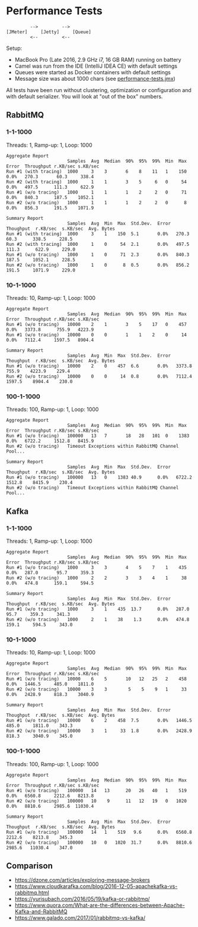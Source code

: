 # Performance Tests 

```
         -->         -->
[JMeter]     [Jetty]     [Queue]
         <--         <--
```

Setup:
- MacBook Pro (Late 2016, 2.9 GHz i7, 16 GB RAM) running on battery
- Camel was run from the IDE (IntelliJ IDEA CE) with default settings
- Queues were started as Docker containers with default settings
- Message size was about 1000 chars (see [performance-tests.jmx](performance-tests.jmx))

All tests have been run without clustering, optimization or configuration and with default serializer. You will look at "out of the box" numbers.

## RabbitMQ

### 1-1-1000
Threads: 1, Ramp-up: 1, Loop: 1000

```
Aggregate Report
                       Samples  Avg  Median  90%  95%  99%  Min  Max  Error  Throughput r.KB/sec s.KB/sec
Run #1 (with tracing)  1000     3    3	     6    8    11   1    150  0.0%   270.3       60.3     338.4
Run #2 (with tracing)  1000     1    1       3    5     6   0     54  0.0%   497.5      111.3     622.9
Run #1 (w/o tracing)   1000     1    1       1    2     2   0     71  0.0%   840.3      187.5    1052.1
Run #2 (w/o tracing)   1000     1    1       1    2     2   0      8  0.0%   856.3      191.5    1071.9

Summary Report
                       Samples  Avg  Min  Max  Std.Dev.  Error  Thoughput  r.KB/sec  s.KB/sec  Avg. Bytes
Run #1 (with tracing)  1000     3    1    150  5.1       0.0%   270.3       60.3      338.5     228.5
Run #2 (with tracing)  1000     1    0     54  2.1       0.0%   497.5      111.3      622.9     229.0
Run #1 (w/o tracing)   1000     1    0     71  2.3       0.0%	840.3      187.5     1052.1     228.5
Run #2 (w/o tracing)   1000     1    0      8  0.5       0.0%	856.2      191.5     1071.9     229.0
```

### 10-1-1000
Threads: 10, Ramp-up: 1, Loop: 1000

```
Aggregate Report
                       Samples  Avg  Median  90%  95%  99%  Min  Max  Error  Throughput r.KB/sec s.KB/sec
Run #1 (w/o tracing)   10000    2    1       3    5    17   0    457  0.0%   3373.8      755.9   4223.9
Run #1 (w/o tracing)   10000    0    0       1    1    2    0     14  0.0%   7112.4     1597.5   8904.4

Summary Report
                       Samples  Avg  Min  Max  Std.Dev.  Error  Thoughput  r.KB/sec  s.KB/sec  Avg. Bytes
Run #1 (w/o tracing)   10000    2    0    457  6.6       0.0%   3373.8      755.9    4223.9    229.4
Run #2 (w/o tracing)   10000    0    0     14  0.8       0.0%   7112.4     1597.5    8904.4    230.0
```

### 100-1-1000
Threads: 100, Ramp-up: 1, Loop: 1000

```
Aggregate Report
                       Samples  Avg  Median  90%  95%  99%  Min  Max  Error  Throughput r.KB/sec s.KB/sec
Run #1 (w/o tracing)   100000   13   7       18   28   101  0    1383 0.0%   6722.2     1512.8   8415.9
Run #2 (w/o tracing)   Timeout Exceptions within RabbitMQ Channel Pool...

Summary Report
                       Samples  Avg  Min  Max  Std.Dev.  Error  Thoughput  r.KB/sec  s.KB/sec  Avg. Bytes
Run #1 (w/o tracing)   100000   13   0    1383 40.9      0.0%   6722.2     1512.8    8415.9    230.4
Run #2 (w/o tracing)   Timeout Exceptions within RabbitMQ Channel Pool...
```

## Kafka

### 1-1-1000
Threads: 1, Ramp-up: 1, Loop: 1000

```
Aggregate Report
                       Samples  Avg  Median  90%  95%  99%  Min  Max  Error  Throughput r.KB/sec s.KB/sec
Run #1 (w/o tracing)   1000     3    3       4    5    7    1    435  0.0%   287.0       95.7     359.3
Run #2 (w/o tracing)   1000     2    2       3    3    4    1     38  0.0%   474.8      159.1     594.5

Summary Report
                       Samples  Avg  Min  Max  Std.Dev.  Error  Thoughput  r.KB/sec  s.KB/sec  Avg. Bytes
Run #1 (w/o tracing)   1000     3    1    435  13.7      0.0%   287.0       95.7     359.3     341.3
Run #2 (w/o tracing)   1000     2    1    38    1.3      0.0%   474.8      159.1     594.5     343.0
```

### 10-1-1000
Threads: 10, Ramp-up: 1, Loop: 1000

```
Aggregate Report
                       Samples  Avg  Median  90%  95%  99%  Min  Max  Error  Throughput r.KB/sec s.KB/sec
Run #1 (w/o tracing)   10000    6    5       10   12   25   2    458  0.0%   1446.5     485.0    1811.0
Run #2 (w/o tracing)   10000    3    3        5    5    9   1     33  0.0%   2428.9     818.3    3040.9

Summary Report
                       Samples  Avg  Min  Max  Std.Dev.  Error  Thoughput  r.KB/sec  s.KB/sec  Avg. Bytes
Run #1 (w/o tracing)   10000    6    2    458  7.5       0.0%   1446.5     485.0     1811.0    343.3
Run #2 (w/o tracing)   10000    3    1     33  1.8       0.0%   2428.9     818.3     3040.9    345.0
```

### 100-1-1000
Threads: 100, Ramp-up: 1, Loop: 1000

```
Aggregate Report
                       Samples  Avg  Median  90%  95%  99%  Min  Max  Error  Throughput r.KB/sec s.KB/sec
Run #1 (w/o tracing)   100000   14   13      20   26   40   1    519  0.0%   6560.8     2212.6   8213.8
Run #2 (w/o tracing)   100000   10    9      11   12   19   0   1020  0.0%   8810.6     2985.6  11030.4

Summary Report
                       Samples  Avg  Min  Max  Std.Dev.  Error  Thoughput  r.KB/sec  s.KB/sec  Avg. Bytes
Run #1 (w/o tracing)   100000   14   1    519   9.6      0.0%   6560.8     2212.6    8213.8    345.3
Run #2 (w/o tracing)   100000   10   0   1020  31.7      0.0%   8810.6     2985.6   11030.4    347.0
```

## Comparison
- https://dzone.com/articles/exploring-message-brokers
- https://www.cloudkarafka.com/blog/2016-12-05-apachekafka-vs-rabbitmq.html
- https://yurisubach.com/2016/05/19/kafka-or-rabbitmq/
- https://www.quora.com/What-are-the-differences-between-Apache-Kafka-and-RabbitMQ
- https://www.galado.com/2017/01/rabbitmq-vs-kafka/